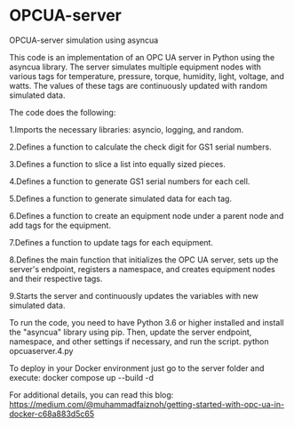 # OPCUA-server
OPCUA-server simulation using asyncua

This code is an implementation of an OPC UA server in Python using the asyncua library. 
The server simulates multiple equipment nodes with various tags for temperature, pressure, torque, 
humidity, light, voltage, and watts. The values of these tags are continuously updated with random 
simulated data.

The code does the following:

1.Imports the necessary libraries: asyncio, logging, and random.

2.Defines a function to calculate the check digit for GS1 serial numbers.

3.Defines a function to slice a list into equally sized pieces.

4.Defines a function to generate GS1 serial numbers for each cell.

5.Defines a function to generate simulated data for each tag.

6.Defines a function to create an equipment node under a parent node and add tags for the equipment.

7.Defines a function to update tags for each equipment.

8.Defines the main function that initializes the OPC UA server, sets up the server's endpoint, registers a namespace, and creates equipment nodes and their respective tags.

9.Starts the server and continuously updates the variables with new simulated data.

To run the code, you need to have Python 3.6 or higher installed and install the "asyncua" library 
using pip. Then, update the server endpoint, namespace, and other settings if necessary, and run 
the script.
    python opcuaserver.4.py

To deploy in your Docker environment just go to the server folder and execute:
    docker compose up --build -d

For additional details, you can read this blog:
https://medium.com/@muhammadfaiznoh/getting-started-with-opc-ua-in-docker-c68a883d5c65
